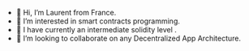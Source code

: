 - 👋 Hi, I’m Laurent from France.
- 👀 I’m interested in smart contracts  programming.
- 🌱 I have  currently an intermediate solidity level .
- 💞️ I’m looking to collaborate on any Decentralized App Architecture.
 

<!---
abondance68/abondance68 is a ✨ special ✨ repository because its `README.md` (this file) appears on your GitHub profile.
You can click the Preview link to take a look at your changes.
--->
